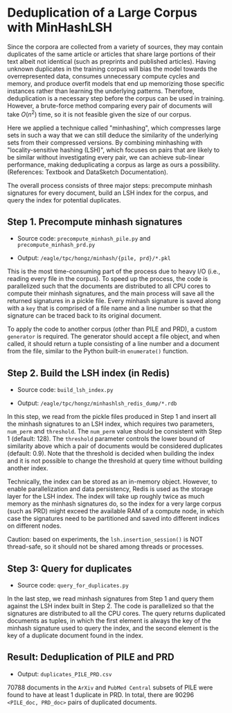 # Deduplication of a Large Corpus with MinHashLSH

Since the corpora are collected from a variety of sources, they may contain duplicates of the same article or articles that share large portions of their text albeit not identical (such as preprints and published articles). Having unknown duplicates in the training corpus will bias the model towards the overrepresented data, consumes unnecessary compute cycles and memory, and produce overfit models that end up memorizing those specific instances rather than learning the underlying patterns. Therefore, deduplication is a necessary step before the corpus can be used in training. However, a brute-force method comparing every pair of documents will take $O(n^2)$ time, so it is not feasible given the size of our corpus.

Here we applied a technique called "minhashing", which compresses large sets in such a way that we can still deduce the similarity of the underlying sets from their compressed versions. By combining minhashing with "locality-sensitive hashing (LSH)", which focuses on pairs that are likely to be similar without investigating every pair, we can achieve sub-linear performance, making deduplicating a corpus as large as ours a possibility. 
(References: Textbook and DataSketch Documentation).


The overall process consists of three major steps: precompute minhash signatures for every document, build an LSH index for the corpus, and query the index for potential duplicates.

## Step 1. Precompute minhash signatures

- Source code: `precompute_minhash_pile.py` and `precompute_minhash_prd.py`

- Output: `/eagle/tpc/hongz/minhash/{pile, prd}/*.pkl`

This is the most time-consuming part of the process due to heavy I/O (i.e., reading every file in the corpus). To speed up the process, the code is parallelized such that the documents are distributed to all CPU cores to compute their minhash signatures, and the main process will save all the returned signatures in a pickle file. Every minhash signature is saved along with a `key` that is comprised of a file name and a line number so that the signature can be traced back to its original document.

To apply the code to another corpus (other than PILE and PRD), a custom `generator` is required. The generator should accept a file object, and when called, it should return a tuple consisting of a line number and a document from the file, similar to the Python built-in `enumerate()` function.

## Step 2. Build the LSH index (in Redis)

- Source code: `build_lsh_index.py`

- Output: `/eagle/tpc/hongz/minhashlsh_redis_dump/*.rdb`

In this step, we read from the pickle files produced in Step 1 and insert all the minhash signatures to an LSH index, which requires two parameters, `num_perm` and `threshold`. The `num_perm` value should be consistent with Step 1 (default: 128). The `threshold` parameter controls the lower bound of similarity above which a pair of documents would be considered duplicates (default: 0.9). Note that the threshold is decided when building the index and it is not possible to change the threshold at query time without building another index.

Technically, the index can be stored as an in-memory object. However, to enable parallelization and data persistency, Redis is used as the storage layer for the LSH index. The index will take up roughly twice as much memory as the minhash signatures do, so the index for a very large corpus (such as PRD) might exceed the available RAM of a compute node, in which case the signatures need to be partitioned and saved into different indices on different nodes.

Caution: based on experiments, the `lsh.insertion_session()` is NOT thread-safe, so it should not be shared among threads or processes.

## Step 3: Query for duplicates

- Source code: `query_for_duplicates.py`

In the last step, we read minhash signatures from Step 1 and query them against the LSH index built in Step 2. The code is parallelized so that the signatures are distributed to all the CPU cores. The query returns duplicated documents as tuples, in which the first element is always the key of the minhash signature used to query the index, and the second element is the key of a duplicate document found in the index.

## Result: Deduplication of PILE and PRD

- Output: `duplicates_PILE_PRD.csv`

70788 documents in the `ArXiv` and `PubMed Central` subsets of PILE were found to have at least 1 duplicate in PRD. In total, there are 90296 `<PILE_doc, PRD_doc>` pairs of duplicated documents.





